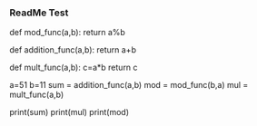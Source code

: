 ### ReadMe Test
def mod_func(a,b):
  return a%b

def addition_func(a,b):
  return a+b

def mult_func(a,b):
  c=a*b
  return c


a=51
b=11
sum = addition_func(a,b)
mod = mod_func(b,a)
mul = mult_func(a,b)

print(sum)
print(mul)
print(mod)
